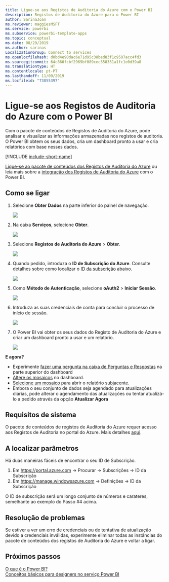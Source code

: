 ```yaml
---
title: Ligue-se aos Registos de Auditoria do Azure com o Power BI
description: Registos de Auditoria do Azure para o Power BI
author: SarinaJoan
ms.reviewer: maggiesMSFT
ms.service: powerbi
ms.subservice: powerbi-template-apps
ms.topic: conceptual
ms.date: 08/29/2019
ms.author: sarinas
LocalizationGroup: Connect to services
ms.openlocfilehash: d0bd4e90dac6e71d95c38bed83f1c9507acc4fd3
ms.sourcegitcommit: 64c860fcbf2969bf089cec358331a1fc1e0d39a8
ms.translationtype: HT
ms.contentlocale: pt-PT
ms.lasthandoff: 11/09/2019
ms.locfileid: "73855397"
---
```

# <a name="connect-to-azure-audit-logs-with-power-bi"></a>Ligue-se aos Registos de Auditoria do Azure com o Power BI
Com o pacote de conteúdos de Registos de Auditoria do Azure, pode analisar e visualizar as informações armazenadas nos registos de auditoria. O Power BI obtem os seus dados, cria um dashboard pronto a usar e cria relatórios com base nesses dados.

[!INCLUDE [include-short-name](./includes/service-deprecate-content-packs.md)]

[Ligue-se ao pacote de conteúdos dos Registos de Auditoria do Azure](https://app.powerbi.com/getdata/services/azure-audit-logs) ou leia mais sobre a [integração dos Registos de Auditoria do Azure](https://powerbi.microsoft.com/integrations/azure-audit-logs) com o Power BI.

## <a name="how-to-connect"></a>Como se ligar
1. Selecione **Obter Dados** na parte inferior do painel de navegação.  
   
    ![](media/service-connect-to-azure-audit-logs/getdata.png)
2. Na caixa **Serviços**, selecione **Obter**.  
   
    ![](media/service-connect-to-azure-audit-logs/services.png) 
3. Selecione **Registos de Auditoria do Azure** > **Obter**.  
   
   ![](media/service-connect-to-azure-audit-logs/azureauditlogs.png)
4. Quando pedido, introduza o **ID de Subscrição do Azure**. Consulte detalhes sobre como localizar o [ID da subscrição](#FindingParams) abaixo.   
   
    ![](media/service-connect-to-azure-audit-logs/parameters.png)
5. Como **Método de Autenticação**, selecione **oAuth2** \> **Iniciar Sessão**.
   
    ![](media/service-connect-to-azure-audit-logs/creds.png)
6. Introduza as suas credenciais de conta para concluir o processo de início de sessão.
   
    ![](media/service-connect-to-azure-audit-logs/login.png)
7. O Power BI vai obter os seus dados do Registo de Auditoria do Azure e criar um dashboard pronto a usar e um relatório. 
   
    ![](media/service-connect-to-azure-audit-logs/dashboard.png)

**E agora?**

* Experimente [fazer uma pergunta na caixa de Perguntas e Respostas](consumer/end-user-q-and-a.md) na parte superior do dashboard
* [Altere os mosaicos](service-dashboard-edit-tile.md) no dashboard.
* [Selecione um mosaico](consumer/end-user-tiles.md) para abrir o relatório subjacente.
* Embora o seu conjunto de dados seja agendado para atualizações diárias, pode alterar o agendamento das atualizações ou tentar atualizá-lo a pedido através da opção **Atualizar Agora**

## <a name="system-requirements"></a>Requisitos de sistema
O pacote de conteúdos de registos de Auditoria do Azure requer acesso aos Registos de Auditoria no portal do Azure. Mais detalhes [aqui](/azure/azure-resource-manager/resource-group-audit/).

<a name="FindingParams"></a>

## <a name="finding-parameters"></a>A localizar parâmetros
Há duas maneiras fáceis de encontrar o seu ID de Subscrição.

1. Em https://portal.azure.com -&gt; Procurar -&gt; Subscrições -&gt; ID da Subscrição
2. Em https://manage.windowsazure.com -&gt; Definições -&gt; ID da Subscrição

O ID de subscrição será um longo conjunto de números e carateres, semelhante ao exemplo do Passo \#4 acima. 

## <a name="troubleshooting"></a>Resolução de problemas
Se estiver a ver um erro de credenciais ou de tentativa de atualização devido a credenciais inválidas, experimente eliminar todas as instâncias do pacote de conteúdos dos registos de Auditoria do Azure e voltar a ligar.

## <a name="next-steps"></a>Próximos passos
[O que é o Power BI?](fundamentals/power-bi-overview.md)  
[Conceitos básicos para designers no serviço Power BI](service-basic-concepts.md)  

